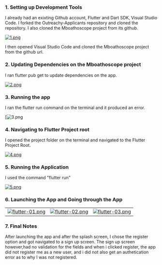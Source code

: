 ### 1. Setting up Development Tools

I already had an exixting Github account, Flutter and Dart SDK, Visual Studio Code. I forked the Outreachy-Applicants repository and cloned the repository. I also cloned the Mboathoscope project from its github. 

[![1.png](https://github.com/veekamunya/veekamunya/assets/114191508/d7e79e14-b3f7-4f2e-807b-a5d72d5d318b)](https://postimg.cc/m1NqgQRC)

I then opened Visual Studio Code and cloned the Mboathoscope project from the github url.

### 2. Updating Dependencies on the Mboathoscope project

I ran flutter pub get to update dependencies on the app.

[![2.png](https://github.com/veekamunya/veekamunya/assets/114191508/856e6672-6fb4-4342-abf2-17cc6a82fe6c)](https://postimg.cc/m1NqgQRC)

### 3. Running the app
I ran the flutter run command on the terminal and it produced an error.

[![3.png](https://github.com/veekamunya/veekamunya/assets/114191508/9fc8767a-331f-4bd1-97e0-ad6c06535a1b)

### 4. Navigating to Flutter Project root

I opened the project folder on the terminal and navigated to the Flutter Project Root.

[![4.png](https://github.com/veekamunya/veekamunya/assets/114191508/a8b6694e-6dfb-4f10-8fed-9464d0b3cb86)](https://postimg.cc/m1NqgQRC)


### 5. Running the Application
I used the command "flutter run"

[![5.png](https://github.com/veekamunya/veekamunya/assets/114191508/7a9a4488-2b00-4f93-9abc-ab6fccae382c)](https://postimg.cc/MfDPSqbY)

### 6. Launching the App and Going through the App
<table>
  <tr>
    <td><a href="https://postimg.cc/Jtm788NV"><img src="https://github.com/veekamunya/veekamunya/assets/114191508/921f2028-07a2-4dd0-82de-f746fe1cb9a6" alt="flutter-01.png"></a></td>
    <td><a href="https://postimg.cc/qhckKDd5"><img src="https://github.com/veekamunya/veekamunya/assets/114191508/d797be6f-1740-451e-a354-8eed19a129e8" alt="flutter-02.png"></a></td>
    <td><a href="https://postimg.cc/xkzjfTpY"><img src="https://github.com/veekamunya/veekamunya/assets/114191508/8cd891d0-2f9d-4356-bab8-6ed57c417f21" alt="flutter-03.png"></a></td>
  </tr>
</table>

### 7. Final Notes
After launching the app and after the splash screen, I chose the register option and got navigated to a sign up screen. The sign up screen however,had no validation for the fields and when i clicked register, the app did not register me as a new user, and i did not also get an authetication error as to why I was not registered.
